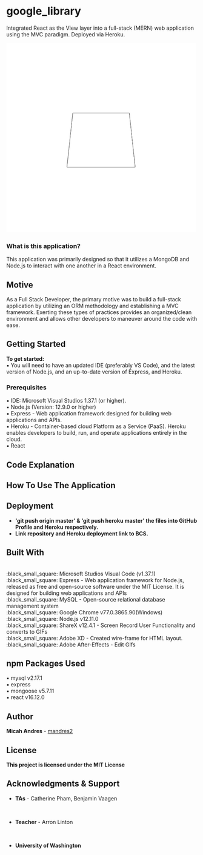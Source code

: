 # google_library
Integrated React as the View layer into a full-stack (MERN) web application using the MVC paradigm. Deployed via Heroku.

![alt text](client/public/images/tumblr_p64a213IRe1twrbr9o1_500.gif)

<h3>What is this application?</h3>
This application was primarily designed so that it utilizes a MongoDB and Node.js to interact with one another in a React environment.


## Motive
As a Full Stack Developer, the primary motive was to build a full-stack application by utilizing an ORM methodology and establishing a MVC framework. Exerting these types of practices provides an organized/clean environment and allows other developers to maneuver around the code with ease.

## Getting Started

<b>To get started:</b>
<br>
:black_small_square: You will need to have an updated IDE (preferably VS Code), and the latest version of Node.js, and an up-to-date version of Express, and Heroku.

### Prerequisites

:black_small_square: IDE: Microsoft Visual Studios 1.37.1 (or higher).
<br>
:black_small_square: Node.js (Version: 12.9.0 or higher)
<br>
:black_small_square: Express - Web application framework designed for building web applications and APIs.
<br>
:black_small_square: Heroku - Container-based cloud Platform as a Service (PaaS). Heroku enables developers to build, run, and operate applications entirely in the cloud.
<br>
:black_small_square: React


## Code Explanation


## How To Use The Application


## Deployment

* <b> 'git push origin master' & 'git push heroku master' the files into GitHub Profile and Heroku respectively.</b>
* <b> Link repository and Heroku deployment link to BCS.</b>

## Built With

<br>
:black_small_square: Microsoft Studios Visual Code (v1.37.1)
<br>
:black_small_square: Express - Web application framework for Node.js, released as free and open-source software under the MIT License. It is designed for building web applications and APIs
<br>
:black_small_square: MySQL - Open-source relational database management system
<br>
:black_small_square: Google Chrome v77.0.3865.90(Windows)
<br>
:black_small_square: Node.js v12.11.0
<br>
:black_small_square: ShareX v12.4.1 - Screen Record User Functionality and converts to GIFs
<br>
:black_small_square: Adobe XD - Created wire-frame for HTML layout.
<br>
:black_small_square: Adobe After-Effects - Edit GIfs

## npm Packages Used

:black_small_square: mysql v2.17.1
<br>
:black_small_square: express
<br>
:black_small_square: mongoose v5.7.11
<br>
:black_small_square: react v16.12.0

## Author

**Micah Andres** - [mandres2](https://github.com/mandres2)

## License

<b>This project is licensed under the MIT License</b>

## Acknowledgments & Support
* <b>TAs</b> - Catherine Pham, Benjamin Vaagen

<br>

* <b>Teacher</b> - Arron Linton

<br>

* <b>University of Washington</b>